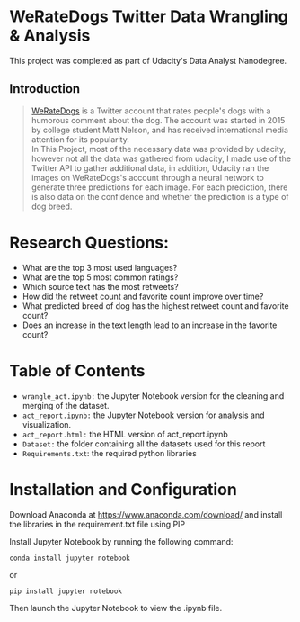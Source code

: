 # WeRateDogs Twitter Data Wrangling & Analysis
This project was completed as part of Udacity's Data Analyst Nanodegree.
## Introduction
> [WeRateDogs](https://twitter.com/dog_rates?ref_src=twsrc%5Egoogle%7Ctwcamp%5Eserp%7Ctwgr%5Eauthor) is a Twitter account that rates people's dogs with a humorous comment about the dog. The account was started in 2015 by college student Matt Nelson, and has received international media attention for its popularity.<br> 
In This Project, most of the necessary data was provided by udacity, however not all the data was gathered from udacity, I made use of the Twitter API to gather additional data, in addition, Udacity ran the images on WeRateDogs's account through a neural network to generate three predictions for each image. For each prediction, there is also data on the confidence and whether the prediction is a type of dog breed.

# Research Questions:
- What are the top 3 most used languages?
- What are the top 5 most common ratings?
- Which source text has the most retweets?
- How did the retweet count and favorite count improve over time?
- What predicted breed of dog has the highest retweet count and favorite count?
- Does an increase in the text length lead to an increase in the favorite count?

# Table of Contents
- `wrangle_act.ipynb:` the Jupyter Notebook version for the cleaning and merging of the dataset.
- `act_report.ipynb:` the Jupyter Notebook version for analysis and visualization.
- `act_report.html:` the HTML version of act_report.ipynb
- `Dataset:` the folder containing all the datasets used for this report
- `Requirements.txt`: the required python libraries

# Installation and Configuration
Download Anaconda at https://www.anaconda.com/download/ and install the libraries in the requirement.txt file using PIP

Install Jupyter Notebook by running the following command:
```
conda install jupyter notebook
```
or
```
pip install jupyter notebook
```

Then launch the Jupyter Notebook to view the .ipynb file.
